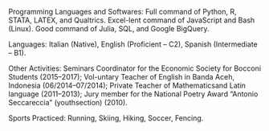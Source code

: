 <span>Programming Languages and Softwares:</span> Full command of Python, R, STATA, LATEX, and Qualtrics. Excel-lent command of JavaScript and Bash (Linux). Good command of Julia, SQL, and Google BigQuery.

<span>Languages:</span> Italian (Native), English (Proficient – C2), Spanish (Intermediate – B1).

<span>Other Activities:</span> Seminars Coordinator for the Economic Society for Bocconi Students (2015–2017); Vol-untary Teacher of English in Banda Aceh, Indonesia (06/2014–07/2014); Private Teacher of Mathematicsand Latin language (2011–2013); Jury member for the National Poetry Award “Antonio Seccareccia” (youthsection) (2010).

<span>Sports Practiced:</span> Running, Skiing, Hiking, Soccer, Fencing.